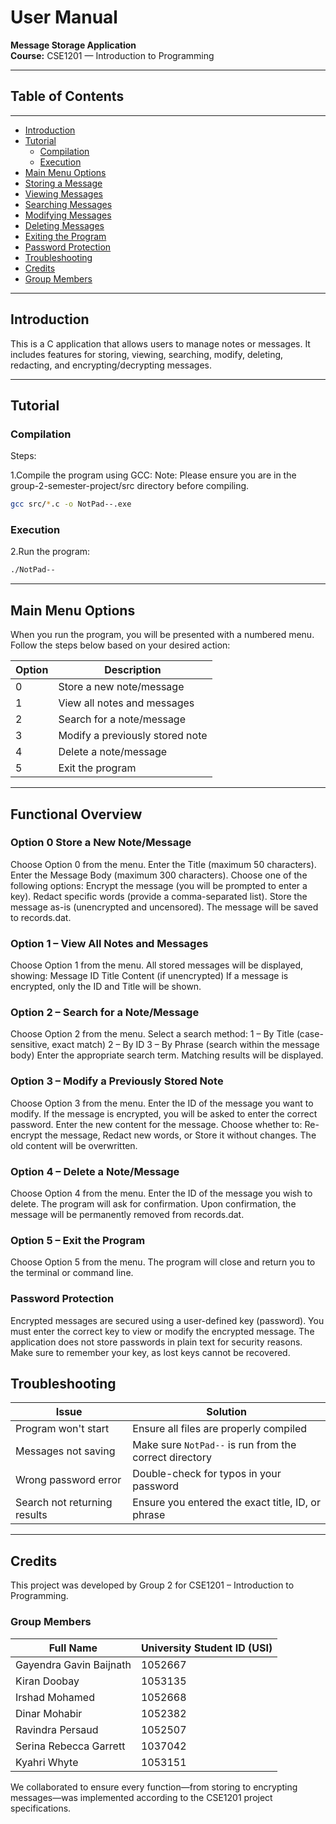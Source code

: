 #  User Manual  
**Message Storage Application**  
**Course:** CSE1201 — Introduction to Programming  


---

## Table of Contents
---
- [Introduction](#introduction)  
- [Tutorial](#tutorial)  
  - [Compilation](#compilation)  
  - [Execution](#execution)  
- [Main Menu Options](#main-menu-options)  
- [Storing a Message](#option-0--store-a-new-notemessage) 
- [Viewing Messages](#option-1--view-all-notes-and-messages)  
- [Searching Messages](#option-2--search-for-a-notemessage)  
- [Modifying Messages](#option-3--modify-a-previously-stored-note)  
- [Deleting Messages](#option-4--delete-a-notemessage)  
- [Exiting the Program](#option-5--exit-the-program)  
- [Password Protection](#password-protection)  
- [Troubleshooting](#troubleshooting)  
- [Credits](#credits)  
- [Group Members](#group-members)


---

## Introduction
This is a C application that allows users to manage notes or messages. It includes features for storing, viewing, searching, modify, deleting, redacting, and encrypting/decrypting messages.

---

## Tutorial

### Compilation 
Steps:

1.Compile the program using GCC:
Note: Please ensure you are in the group-2-semester-project/src directory before compiling.
```bash
gcc src/*.c -o NotPad--.exe
```

### Execution  
2.Run the program:

```bash
./NotPad--
```

---

##  Main Menu Options
When you run the program, you will be presented with a numbered menu. Follow the steps below based on your desired action:


| Option | Description                                 |
|--------|---------------------------------------------|
| 0      | Store a new note/message                    |
| 1      | View all notes and messages                 |
| 2      | Search for a note/message                   |
| 3      | Modify a previously stored note             |
| 4      | Delete a note/message                       |
| 5      | Exit the program                            |

---

##  Functional Overview

### Option 0 Store a New Note/Message
Choose Option 0 from the menu.
Enter the Title (maximum 50 characters).
Enter the Message Body (maximum 300 characters).
Choose one of the following options:
Encrypt the message (you will be prompted to enter a key).
Redact specific words (provide a comma-separated list).
Store the message as-is (unencrypted and uncensored).
The message will be saved to records.dat.

### Option 1 – View All Notes and Messages
Choose Option 1 from the menu.
All stored messages will be displayed, showing:
Message ID
Title
Content (if unencrypted)
If a message is encrypted, only the ID and Title will be shown.

### Option 2 – Search for a Note/Message
Choose Option 2 from the menu.
Select a search method:
1 – By Title (case-sensitive, exact match)
2 – By ID
3 – By Phrase (search within the message body)
Enter the appropriate search term.
Matching results will be displayed.

### Option 3 – Modify a Previously Stored Note
Choose Option 3 from the menu.
Enter the ID of the message you want to modify.
If the message is encrypted, you will be asked to enter the correct password.
Enter the new content for the message.
Choose whether to:
Re-encrypt the message,
Redact new words, or
Store it without changes.
The old content will be overwritten.

### Option 4 – Delete a Note/Message
Choose Option 4 from the menu.
Enter the ID of the message you wish to delete.
The program will ask for confirmation.
Upon confirmation, the message will be permanently removed from records.dat.

### Option 5 – Exit the Program
Choose Option 5 from the menu.
The program will close and return you to the terminal or command line.

### Password Protection
Encrypted messages are secured using a user-defined key (password).
You must enter the correct key to view or modify the encrypted message.
The application does not store passwords in plain text for security reasons.
Make sure to remember your key, as lost keys cannot be recovered.


## Troubleshooting

| Issue                            | Solution                                               |
|----------------------------------|--------------------------------------------------------|
| Program won't start              | Ensure all files are properly compiled                 |
| Messages not saving              | Make sure `NotPad--` is run from the correct directory |
| Wrong password error             | Double-check for typos in your password                |
| Search not returning results     | Ensure you entered the exact title, ID, or phrase      |

---

## Credits

This project was developed by Group 2 for CSE1201 – Introduction to Programming.

### Group Members

| Full Name               | University Student ID (USI) |
|-------------------------|-----------------------------|
| Gayendra Gavin Baijnath | 1052667                     |
| Kiran Doobay            | 1053135                     |
| Irshad Mohamed          | 1052668                     |
| Dinar Mohabir           | 1052382                     |
| Ravindra Persaud        | 1052507                     |
| Serina Rebecca Garrett  | 1037042                     |
| Kyahri Whyte            | 1053151                     |

We collaborated to ensure every function—from storing to encrypting messages—was implemented according to the CSE1201 project specifications.
